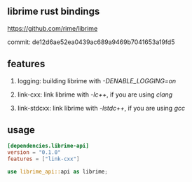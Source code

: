 ## librime rust bindings

https://github.com/rime/librime

commit: de12d6ae52ea0439ac689a9469b7041653a19fd5

## features

1. logging: building librime with *-DENABLE_LOGGING=on*

2. link-cxx: link librime with *-lc++*, if you are using *clang*

3. link-stdcxx: link librime with *-lstdc++*, if you are using *gcc*

## usage

```toml
[dependencies.librime-api]
version = "0.1.0"
features = ["link-cxx"]
```

```rust
use librime_api::api as librime;
```
